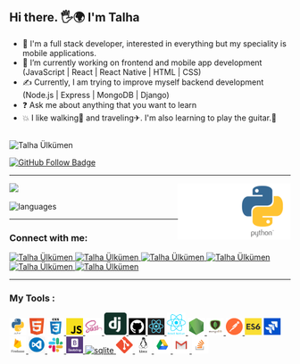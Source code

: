 

<h2>Hi there. 🖐🌍 I'm Talha</h2>

- 🚀 I'm a full stack developer, interested in everything but my speciality is mobile applications. 
- 💪 I’m currently working on frontend and mobile app development (JavaScript | React | React Native | HTML | CSS)
- ✍ Currently, I am trying to improve myself backend development (Node.js | Express | MongoDB | Django)
- ❓   Ask me about anything that you want to learn
- 💥 I like walking🏃‍ and traveling✈. I'm also learning to play the guitar.🎻
<br>
<img src="https://komarev.com/ghpvc/?username=Talha-35" alt="Talha Ülkümen" /> 

[![GitHub Follow Badge](https://img.shields.io/github/followers/Talha-35?label=followers&style=social)](https://github.com/Talha-35)



<hr>

<p float="center">
  <img  src="https://github-readme-stats.vercel.app/api?username=Talha-35&show_icons=true&theme=radical" />
  <img src="./all.gif" alt="react-native" width="20%" height="20%" align="right">
  <img src="./react.gif" alt="react-native" width="20%" height="20%" align="right">  
</p>

<!-- <img  src="https://github-readme-stats.vercel.app/api/top-langs/?username=Talha-35&layout=compact&hide=html,css" alt="My Top Langs" />-->
 
 ![languages](https://github-readme-stats.vercel.app/api/top-langs/?username=Talha-35&hide=scss&layout=compact&theme=tokyonight)
<hr>


### Connect with me:

<a href="https://medium.com/@tlh.34.bd" target="_blank">
    <img src="https://img.shields.io/badge/%20-medium-black" alt="Talha Ülkümen">
</a>
<a href="https://twitter.com" target="_blank">
    <img src="https://img.shields.io/badge/%20-twitter-%231DA1F2" alt="Talha Ülkümen">
</a>
<a href="https://www.instagram.com" target="_blank">
    <img src="https://img.shields.io/badge/%20-instagram-fbad50" alt="Talha Ülkümen">
</a>
<a href="https://www.linkedin.com/in/talha-%C3%BClk%C3%BCmen-4854391b8/" target="_blank">
    <img src="https://img.shields.io/badge/%20-linkedin-0072b1" alt="Talha Ülkümen">
</a>
<a href="mailto:tlh.34.bd@gmail.com" target="_blank">
    <img src="https://img.shields.io/badge/%20-gmail-B23121" alt="Talha Ülkümen">
</a>
<a href="https://www.facebook.com" target="_blank">
    <img src="https://img.shields.io/badge/%20-facebook-informational" alt="Talha Ülkümen">
</a>



<hr>

### My Tools :
<p>
<!--✨--><a href="https://www.python.org/" target="_blank"> <img src="./python.png" alt="python" width="30" height="30"/></a> 
<!--✨--><a href="https://www.w3schools.com/html/" target="_blank"> <img src="./html.png" alt="html5" width="30" height="30"/></a> 
<!--✨--><a href="https://www.w3schools.com/css/" target="_blank"> <img src="./css3.png" alt="css3" width="30" height="30"/> </a> 
<!--✨--><a href="https://developer.mozilla.org/en-US/docs/Web/JavaScript" target="_blank"> <img src="./js.png" alt="javascript" width="30" height="30"/> </a> 
<!--✨--><a href="https://sass-lang.com" target="_blank"> <img src="./sass.png" alt="sass" width="30" height="30"/> </a> 
<!--✨--><a href="https://www.djangoproject.com/" target="_blank"> <img src="./dj.png" alt="django" height="40"/> </a>
<!--✨--><a href="https:github.com/Talha-35" target="_blank"> <img src="./sgithub.png" alt="github" width="30" height="30"/> </a> 
<!--✨--><a href="https://reactjs.org/" target="_blank"> <img src="./reactt.png" alt="react" width="30" height="30"/> </a> 
<!--✨--><a href="https://reactnative.dev/" target="_blank"> <img src="./reactn.png" alt="reactnative" height="40"/> </a> 
<!--✨--><a href="https://nodejs.org" target="_blank"> <img src="./node.png" alt="nodejs" width="30" height="30"/> </a> 
<!--✨--><a href="https://www.mongodb.com/" target="_blank"> <img src="./mongo.png" alt="mongodb" width="30" height="30"/> </a> 
<!--✨--><a href="https://postman.com" target="_blank"> <img src="./postman.png" alt="postman" width="30" height="30"/> </a> 
<!--✨--><a href="https://www.w3schools.com/js/js_es6.asp" target="_blank"><img src="./es6.jpg" width="30" height="30" alt = "es6" ></a> 
<!--✨--><a href="https://www.atlassian.com/software/jira" target="_blank"> <img src="./jira.jpg" alt="jira" width="30" height="30"/> </a> 
<!--✨--><a href="https://firebase.google.com/" target="_blank"> <img src="./firebase.png" alt="firebase" width="30" height="30"/> </a> 
<!--✨--><a href="https://code.visualstudio.com/" target="_blank"> <img src="./vscode.png" alt="visualstudio" width="30" height="30"/> </a> 
<!--✨--><a href="https://slack.com/intl/en-no/" target="_blank"> <img src="./slack0.jpg" alt="slack" width="30" height="30"/> </a> 
<!--✨--><a href="https://getbootstrap.com" target="_blank"> <img src="./bootstrap.png" alt="bootstrap" width="30" height="30"/> </a> 
<!--✨--><a href="https://www.sqlite.org/index.html" target="_blank"> <img src="https://cdn.worldvectorlogo.com/logos/sqlite.svg" alt="sqlite" height="40"/> </a> 
<!--✨--><a href="https://git-scm.com/" target="_blank"> <img src="./git.png" alt="git" width="30" height="30"/> </a> 
<!--✨--><a href="https://www.linux.org/" target="_blank"> <img src="./linux.png" alt="linux" width="30" height="30"/> </a>
<!--✨--><a href="https://www.google.com/drive/" target="_blank"> <img src="./drive.png" alt="drive" width="30" height="30"/> </a>
<!--✨--><a href="https://www.gmail.com/" target="_blank"> <img src="./gmail.jpg" alt="gmail" width="30" height="30"/> </a>
<!--✨--><a href="https://www.stackoverflow.com" target="_blank"> <img src="./stackover.png" alt="stackover" width="30" height="30"/> </a>
<!--✨--><a href="#" target="_blank"> <img src="./font.jpg" alt="Font" width="30" height="30" title="font/> </a>
</p>
<hr>
<h2> Happy Coding! 😊</h2>

<!--
**serdardurmus/serdardurmus** is a ✨ _special_ ✨ repository because its `README.md` (this file) appears on your GitHub profile.

Here are some ideas to get you started:

- 🔭 I’m currently working on ...
- 🌱 I’m currently learning ...
- 👯 I’m looking to collaborate on ...
- 🤔 I’m looking for help with ...
- 💬 Ask me about ...
- 📫 How to reach me: ...
- 😄 Pronouns: ...
- ⚡ Fun fact: ...
-->
